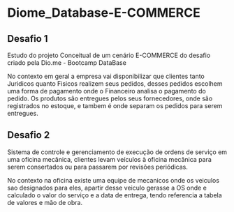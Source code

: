 # Diome_Database-E-COMMERCE
<h2>Desafio 1</h2>
 Estudo do projeto Conceitual de um cenário E-COMMERCE do desafio criado pela Dio.me - Bootcamp DataBase

   No contexto em geral a empresa vai disponibilizar que clientes tanto Juridicos quanto Fisicos realizem seus pedidos,
desses pedidos escolhem uma forma de pagamento onde o Financeiro analisa o pagamento do pedido.
   Os produtos são entregues pelos seus fornecedores, onde são registrados no estoque, e tambem é onde separam os pedidos
para serem entregues.

<h2>Desafio 2</h2> 
 Sistema de controle e gerenciamento de execução de ordens de serviço em uma oficina mecânica, clientes levam veículos
 à oficina mecânica para serem consertados ou para passarem por revisões periódicas. 
 
  No contexto na oficina existe uma equipe de mecanicos onde os veiculos sao designados para eles, apartir desse veiculo 
  gerasse a OS onde e calculado o valor do serviço e a data de entrega, tendo referencia a tabela de valores e mão de obra.
